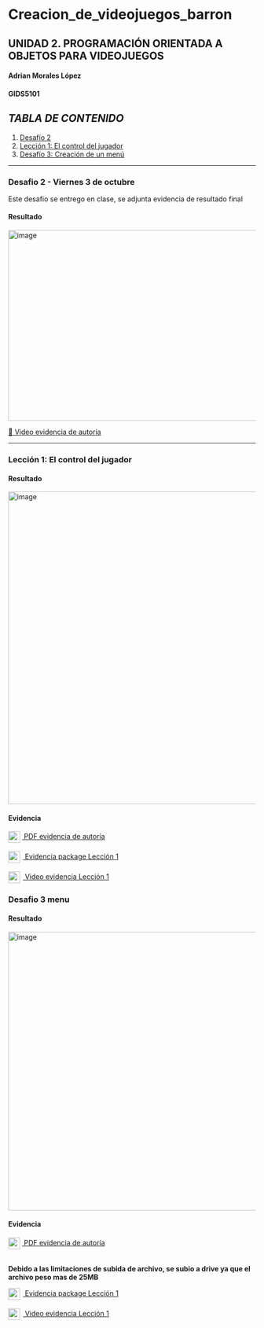# Creacion_de_videojuegos_barron
## UNIDAD 2. PROGRAMACIÓN ORIENTADA A OBJETOS PARA VIDEOJUEGOS

#### Adrian Morales López
#### GIDS5101

## ***TABLA DE CONTENIDO***
1. [Desafío 2](#desafio-2---viernes-3-de-octubre)
2. [Lección 1: El control del jugador](#leccion-1-el-control-del-jugador)
3. [Desafío 3: Creación de un menú](#desafio-3-menu)

---

### Desafio 2 - Viernes 3 de octubre <a id="desafio-2---viernes-3-de-octubre"></a>
Este desafio se entrego en clase, se adjunta evidencia de resultado final
#### Resultado
<img width="1272" height="388" alt="image" src="" />

[🎥 Video evidencia de autoria]()

---

### Lección 1: El control del jugador <a id="leccion-1-el-control-del-jugador"></a>
#### Resultado

<img width="1269" height="636" alt="image" src="" />

#### Evidencia

<a href="https://drive.google.com/file/d/1UizqZ82VNEmK1_8F1wkpj_vSkecMWtj0/view?usp=drive_link">
  <img src="https://upload.wikimedia.org/wikipedia/commons/8/87/PDF_file_icon.svg" width="24" style="vertical-align:middle; margin-right:4px;">
  PDF evidencia de autoría
</a>
<br>
<br>
<a href="./Leccion_1_package.unitypackage">
  <img src="https://cdn-icons-png.flaticon.com/512/5968/5968866.png" width="24" style="vertical-align:middle; margin-right:6px;">
  Evidencia package Lección 1
</a>
<br>
<br>
<a href="https://drive.google.com/file/d/1qx5T5HVMmnSC3Q5ECsWJIRmlg-3VkWbW/view?usp=drive_link">
  <img src="https://upload.wikimedia.org/wikipedia/commons/d/da/Google_Drive_logo.png" width="24" style="vertical-align:middle; margin-right:6px;">
  Video evidencia Lección 1
</a>


### Desafio 3 menu <a id="desafio-3-menu"></a>
#### Resultado

<img width="1190" height="567" alt="image" src="https://drive.google.com/file/d/1I2iUruUL01eHOECL2trQB2oG9XY4HuE6/view?usp=drive_link" />

#### Evidencia

<a href="https://drive.google.com/file/d/1l-TwTsoMgVv8_tTV4A3Vn0kX0vQLtB5C/view?usp=drive_link">
  <img src="https://upload.wikimedia.org/wikipedia/commons/8/87/PDF_file_icon.svg" width="24" style="vertical-align:middle; margin-right:4px;">
  PDF evidencia de autoría
</a>
<br>
<br>

**Debido a las limitaciones de subida de archivo, se subio a drive ya que el archivo peso mas de 25MB**

<a href="https://drive.google.com/file/d/1l-TwTsoMgVv8_tTV4A3Vn0kX0vQLtB5C/view?usp=drive_link">
  <img src="https://cdn-icons-png.flaticon.com/512/5968/5968866.png" width="24" style="vertical-align:middle; margin-right:6px;">
  Evidencia package Lección 1
</a>
<br>
<br>
<a href="https://drive.google.com/file/d/1dKnx_aFzj9kcLXgiexcV7XIiREFexUYz/view?usp=drive_link">
  <img src="https://upload.wikimedia.org/wikipedia/commons/d/da/Google_Drive_logo.png" width="24" style="vertical-align:middle; margin-right:6px;">
  Video evidencia Lección 1
</a>
